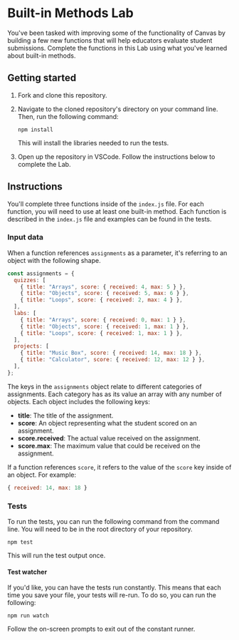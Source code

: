 # Built-in Methods Lab

You've been tasked with improving some of the functionality of Canvas by building a few new functions that will help educators evaluate student submissions. Complete the functions in this Lab using what you've learned about built-in methods.

## Getting started

1. Fork and clone this repository.

1. Navigate to the cloned repository's directory on your command line. Then, run the following command:

   ```
   npm install
   ```

   This will install the libraries needed to run the tests.

1. Open up the repository in VSCode. Follow the instructions below to complete the Lab.

## Instructions

You'll complete three functions inside of the `index.js` file. For each function, you will need to use at least one built-in method. Each function is described in the `index.js` file and examples can be found in the tests.

### Input data

When a function references `assignments` as a parameter, it's referring to an object with the following shape.

```js
const assignments = {
  quizzes: [
    { title: "Arrays", score: { received: 4, max: 5 } },
    { title: "Objects", score: { received: 5, max: 6 } },
    { title: "Loops", score: { received: 2, max: 4 } },
  ],
  labs: [
    { title: "Arrays", score: { received: 0, max: 1 } },
    { title: "Objects", score: { received: 1, max: 1 } },
    { title: "Loops", score: { received: 1, max: 1 } },
  ],
  projects: [
    { title: "Music Box", score: { received: 14, max: 18 } },
    { title: "Calculator", score: { received: 12, max: 12 } },
  ],
};
```

The keys in the `assignments` object relate to different categories of assignments. Each category has as its value an array with any number of objects. Each object includes the following keys:

- **title**: The title of the assignment.
- **score**: An object representing what the student scored on an assignment.
- **score.received**: The actual value received on the assignment.
- **score.max**: The maximum value that could be received on the assignment.

If a function references `score`, it refers to the value of the `score` key inside of an object. For example:

```js
{ received: 14, max: 18 }
```

### Tests

To run the tests, you can run the following command from the command line. You will need to be in the root directory of your repository.

```
npm test
```

This will run the test output once.

#### Test watcher

If you'd like, you can have the tests run constantly. This means that each time you save your file, your tests will re-run. To do so, you can run the following:

```
npm run watch
```

Follow the on-screen prompts to exit out of the constant runner.
